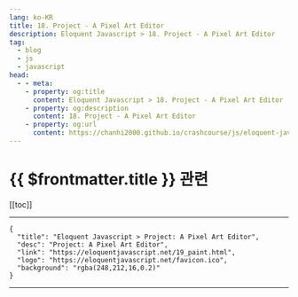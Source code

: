 ```yaml
---
lang: ko-KR
title: 18. Project - A Pixel Art Editor
description: Eloquent Javascript > 18. Project - A Pixel Art Editor
tag: 
  - blog
  - js
  - javascript
head:
  - - meta:
    - property: og:title
      content: Eloquent Javascript > 18. Project - A Pixel Art Editor
    - property: og:description
      content: 18. Project - A Pixel Art Editor
    - property: og:url
      content: https://chanhi2000.github.io/crashcourse/js/eloquent-javascript/19.html
---
```


# {{ $frontmatter.title }} 관련

[[toc]]

---

```component VPCard
{
  "title": "Eloquent Javascript > Project: A Pixel Art Editor",
  "desc": "Project: A Pixel Art Editor",
  "link": "https://eloquentjavascript.net/19_paint.html",
  "logo": "https://eloquentjavascript.net/favicon.ico",
  "background": "rgba(248,212,16,0.2)"
}
```

---
